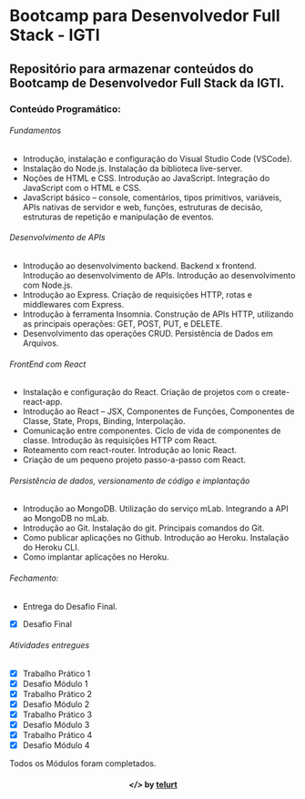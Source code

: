 # Bootcamp para Desenvolvedor Full Stack - IGTI

## Repositório para armazenar conteúdos do Bootcamp de Desenvolvedor Full Stack da IGTI.

 
### Conteúdo Programático:  

###### Fundamentos

- Introdução, instalação e configuração do Visual Studio Code (VSCode).
- Instalação do Node.js. Instalação da biblioteca live-server.
- Noções de HTML e CSS. Introdução ao JavaScript. Integração do JavaScript com o HTML e CSS.
- JavaScript básico – console, comentários, tipos primitivos, variáveis, APIs nativas de servidor e web, funções, estruturas de decisão, estruturas de repetição e manipulação de eventos.

###### Desenvolvimento de APIs

- Introdução ao desenvolvimento backend. Backend x frontend. Introdução ao desenvolvimento de APIs. Introdução ao desenvolvimento com Node.js.
- Introdução ao Express. Criação de requisições HTTP, rotas e middlewares com Express.
- Introdução à ferramenta Insomnia. Construção de APIs HTTP, utilizando as principais operações: GET, POST, PUT, e DELETE.
- Desenvolvimento das operações CRUD. Persistência de Dados em Arquivos.

###### FrontEnd com React

- Instalação e configuração do React. Criação de projetos com o create-react-app.
- Introdução ao React – JSX, Componentes de Funções, Componentes de Classe, State, Props, Binding, Interpolação.
- Comunicação entre componentes. Ciclo de vida de componentes de classe. Introdução às requisições HTTP com React.
- Roteamento com react-router. Introdução ao Ionic React.
- Criação de um pequeno projeto passo-a-passo com React.

###### Persistência de dados, versionamento de código e implantação

- Introdução ao MongoDB. Utilização do serviço mLab. Integrando a API ao MongoDB no mLab.
- Introdução ao Git. Instalação do git. Principais comandos do Git.
- Como publicar aplicações no Github. Introdução ao Heroku. Instalação do Heroku CLI.
- Como implantar aplicações no Heroku.


###### Fechamento:

- Entrega do Desafio Final.

- [X] Desafio Final 


###### Atividades entregues

- [X] Trabalho Prático 1
- [x] Desafio Módulo 1
- [X] Trabalho Prático 2
- [X] Desafio Módulo 2
- [x] Trabalho Prático 3
- [X] Desafio Módulo 3
- [x] Trabalho Prático 4
- [x] Desafio Módulo 4

Todos os Módulos foram completados.


<h4 align="center"> <em>&lt;/&gt;</em> by <a href="https://github.com/telurt" target="_blank">telurt</a> </h4>
